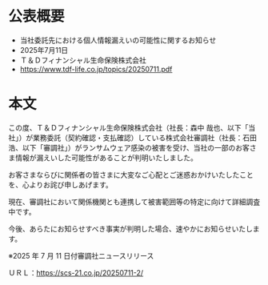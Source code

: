 # 公表概要
- 当社委託先における個人情報漏えいの可能性に関するお知らせ
- 2025年7月11日
- Ｔ＆Ｄフィナンシャル生命保険株式会社
- https://www.tdf-life.co.jp/topics/20250711.pdf

# 本文
この度、Ｔ＆Ｄフィナンシャル生命保険株式会社（社長：森中 哉也、以下「当社」）が業務委託（契約確認・支払確認）している株式会社審調社（社長：石田 浩、以下「審調社」）がランサムウェア感染の被害を受け、当社の一部のお客さま情報が漏えいした可能性があることが判明いたしました。

お客さまならびに関係者の皆さまに大変なご心配とご迷惑おかけいたしたことを、心よりお詫び申しあげます。

現在、審調社において関係機関とも連携して被害範囲等の特定に向けて詳細調査中です。

今後、あらたにお知らせすべき事実が判明した場合、速やかにお知らせいたします。

※2025 年 7 月 11 日付審調社ニュースリリース

ＵＲＬ：https://scs-21.co.jp/20250711-2/
